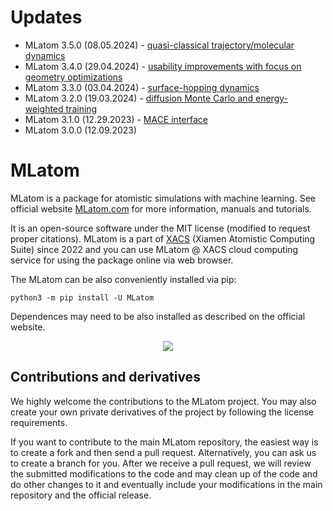 # Updates

- MLatom 3.5.0 (08.05.2024) - [quasi-classical trajectory/molecular dynamics](https://xacs.xmu.edu.cn/docs/mlatom/releases.html#mlatom-3-5-0)
- MLatom 3.4.0 (29.04.2024) - [usability improvements with focus on geometry optimizations](https://xacs.xmu.edu.cn/docs/mlatom/releases.html#mlatom-3-4-0)
- MLatom 3.3.0 (03.04.2024) - [surface-hopping dynamics](https://mlatom.com/docs/releases.html#mlatom-3-3-0)
- MLatom 3.2.0 (19.03.2024) - [diffusion Monte Carlo and energy-weighted training](http://mlatom.com/docs/releases.html#mlatom-3-2-0)
- MLatom 3.1.0 (12.29.2023) - [MACE interface](http://mlatom.com/releases/#Version_31)
- MLatom 3.0.0 (12.09.2023)

# MLatom

MLatom is a package for atomistic simulations with machine learning.
See official website [MLatom.com](http://mlatom.com) for more information, manuals and tutorials.

It is an open-source software under the MIT license (modified to request proper citations).
MLatom is a part of [XACS](http://XACScloud.com/) (Xiamen Atomistic Computing Suite) since 2022 and you can use MLatom @ XACS cloud computing service for using the package online via web browser.

The MLatom can be also conveniently installed via pip:

`python3 -m pip install -U MLatom`

Dependences may need to be also installed as described on the official website.

<p align="center"><img src="http://mlatom.com/docs/_images/image1.png"/></p>

## Contributions and derivatives

We highly welcome the contributions to the MLatom project. You may also create your own private derivatives of the project by following the license requirements.

If you want to contribute to the main MLatom repository, the easiest way is to create a fork and then send a pull request. Alternatively, you can ask us to create a branch for you. After we receive a pull request, we will review the submitted modifications to the code and may clean up of the code and do other changes to it and eventually include your modifications in the main repository and the official release.
